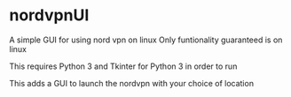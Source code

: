 # nordvpnUI
A simple GUI for using nord vpn on linux
Only funtionality guaranteed is on linux

This requires Python 3 and Tkinter for Python 3 in order to run

This adds a GUI to launch the nordvpn with your choice of location
